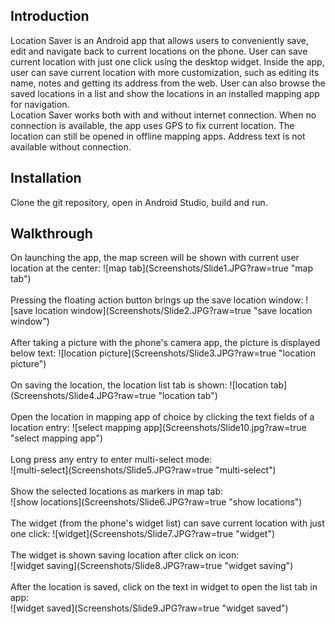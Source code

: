 <h2>Introduction</h2>
Location Saver is an Android app that allows users to conveniently save, edit and navigate back to current locations on the phone. User can save current location with just one click using the desktop widget. Inside the app, user can save current location with more customization, such as editing its name, notes and getting its address from the web. User can also browse the saved locations in a list and show the locations in an installed mapping app for navigation.<br>
Location Saver works both with and without internet connection. When no connection is available, the app uses GPS to fix current location. The location can still be opened in offline mapping apps. Address text is not available without connection. <br>
<h2>Installation</h2>
Clone the git repository, open in Android Studio, build and run.
<h2>Walkthrough</h2>
On launching the app, the map screen will be shown with current user location at the center:
![map tab](Screenshots/Slide1.JPG?raw=true "map tab")<br><br>
Pressing the floating action button brings up the save location window:
![save location window](Screenshots/Slide2.JPG?raw=true "save location window")<br><br>
After taking a picture with the phone's camera app, the picture is displayed below text:
![location picture](Screenshots/Slide3.JPG?raw=true "location picture")<br><br>
On saving the location, the location list tab is shown:
![location tab](Screenshots/Slide4.JPG?raw=true "location tab")<br><br>
Open the location in mapping app of choice by clicking the text fields of a location entry:
![select mapping app](Screenshots/Slide10.jpg?raw=true "select mapping app")<br><br>
Long press any entry to enter multi-select mode:<br>
![multi-select](Screenshots/Slide5.JPG?raw=true "multi-select")<br><br>
Show the selected locations as markers in map tab:<br>
![show locations](Screenshots/Slide6.JPG?raw=true "show locations")<br><br>
The widget (from the phone's widget list) can save current location with just one click:
![widget](Screenshots/Slide7.JPG?raw=true "widget")<br><br>
The widget is shown saving location after click on icon:<br>
![widget saving](Screenshots/Slide8.JPG?raw=true "widget saving")<br><br>
After the location is saved, click on the text in widget to open the list tab in app:<br>
![widget saved](Screenshots/Slide9.JPG?raw=true "widget saved")<br><br>
